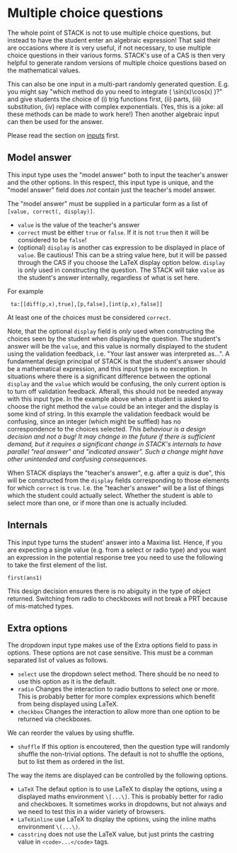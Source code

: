 # Multiple choice questions

The whole point of STACK is not to use multiple choice questions, but instead to have the student enter an algebraic expression!  That said their are occasions where it is very useful, if not necessary, to use multiple choice questions in their various forms.  STACK's use of a CAS is then very helpful to generate random versions of multiple choice questions based on the mathematical values. 

This can also be one input in a multi-part randomly generated question. E.g. you might say "which method do you need to integrate \( \sin(x)\cos(x) \)?" and give students the choice of (i) trig functions first, (ii) parts, (iii) substitution, (iv) replace with complex exponentials.  (Yes, this is a joke: all these methods can be made to work here!)  Then another algebraic input can then be used for the answer.

Please read the section on [inputs](Inputs.md) first.

## Model answer ##

This input type uses the "model answer" both to input the teacher's answer and the other options. In this respect, this input type is unique, and the "model answer" field does *not* contain just the teacher's model answer.

The "model answer" must be supplied in a particular form as a list of `[value, correct(, display)]`.

* `value` is the value of the teacher's answer
* `correct` must be either `true` or `false`.  If it is not `true` then it will be considered to be `false`!
* (optional) `display` is another cas expression to be displayed in place of `value`.  Be cautious!  This can be a string value here, but it will be passed through the CAS if you choose the LaTeX display option below.  `display` is only used in constructing the question.  The STACK will take `value` as the student's answer internally, regardless of what is set here.

For example

     ta:[[diff(p,x),true],[p,false],[int(p,x),false]]

At least one of the choices must be considered `correct`.

Note, that the optional `display` field is *only* used when constructing the choices seen by the student when displaying the question.  The student's answer will be the `value`, and this value is normally displayed to the student using the validation feedback, i.e. "Your last answer was interpreted as...".  A fundamental design principal of STACK is that the student's answer should be a mathematical expression, and this input type is no exception.  In situations where there is a significant difference between the optional `display` and the `value` which would be confusing, the only current option is to turn off validation feedback.  Afterall, this should not be needed anyway with this input type.  In the example above when a student is asked to choose the right method the `value` could be an integer and the display is some kind of string.  In this example the validation feedback would be confusing, since an integer (which might be suffled) has no correspondence to the choices selected.  *This behaviour is a design decision and not a bug! It may change in the future if there is sufficient demand, but it requires a significant change in STACK's internals to have parallel "real answer" and "indicated answer".  Such a change might have other unintended and confusing consequences.* 

When STACK displays the "teacher's answer", e.g. after a quiz is due", this will be constructed from the `display` fields corresponding to those elements for which `correct` is `true`.  I.e. the "teacher's answer" will be a list of things which the student could actually select.  Whether the student is able to select more than one, or if more than one is actually included.

## Internals ##

This input type turns the student' answer into a Maxima list.  Hence, if you are expecting a single value (e.g. from a select or radio type) and you want an expression in the potential response tree you need to use the following to take the first element of the list.

    first(ans1)

This design decision ensures there is no abiguity in the type of object returned.  Switching from radio to checkboxes will not break a PRT because of mis-matched types.

## Extra options ##

The dropdown input type makes use of the Extra options field to pass in options.  These options are not case sensitive.  This must be a comman separated list of values as follows.

* `select` use the dropdown select method.  There should be no need to use this option as it is the default.
* `radio` Changes the interaction to radio buttons to select one or more.  This is probably better for more complex expressions which benefit from being displayed using LaTeX.
* `checkbox` Changes the interaction to allow more than one option to be returned via checkboxes.  

We can reorder the values by using shuffle.

* `shuffle` If this option is encoutered, then the question type will randomly shuffle the non-trivial options. The default is not to shuffle the options, but to list them as ordered in the list.

The way the items are displayed can be controlled by the following options. 

* `LaTeX` The defaut option is to use LaTeX to display the options, using a displayed maths environment `\[...\]`.  This is probably better for radio and checkboxes.  It sometimes works in dropdowns, but not always and we need to test this in a wider variety of browsers.
* `LaTeXinline` use LaTeX to display the options, using the inline maths environment `\(...\)`.
* `casstring` does not use the LaTeX value, but just prints the castring value in `<code>...</code>` tags.



